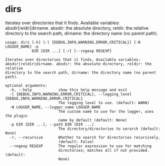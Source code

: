 # dirs

Iterates over directories that it finds. Available variables: absdir|reldir|dirname. absdir: the absolute directory, reldir: the relative directory to the search path, dirname: the directory name (no parent path).

```
usage: dirs [-h] [-l {DEBUG,INFO,WARNING,ERROR,CRITICAL}] [-N LOGGER_NAME] -p
            DIR [DIR ...] [-r] [--regexp REGEXP]

Iterates over directories that it finds. Available variables:
absdir|reldir|dirname. absdir: the absolute directory, reldir: the relative
directory to the search path, dirname: the directory name (no parent path).

optional arguments:
  -h, --help            show this help message and exit
  -l {DEBUG,INFO,WARNING,ERROR,CRITICAL}, --logging_level {DEBUG,INFO,WARNING,ERROR,CRITICAL}
                        The logging level to use. (default: WARN)
  -N LOGGER_NAME, --logger_name LOGGER_NAME
                        The custom name to use for the logger, uses the plugin
                        name by default (default: None)
  -p DIR [DIR ...], --path DIR [DIR ...]
                        The directory/directories to serarch (default: None)
  -r, --recursive       Whether to search for directories recursively.
                        (default: False)
  --regexp REGEXP       The regular expression to use for matching
                        directories; matches all if not provided. (default:
                        None)
```
